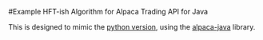 #Example HFT-ish Algorithm for Alpaca Trading API for Java

This is designed to mimic the [python version](https://github.com/alpacahq/example-hftish), using the [alpaca-java](https://github.com/mainstringargs/alpaca-java) library.

